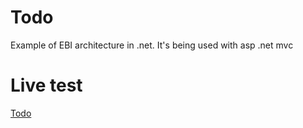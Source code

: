# Todo
Example of EBI architecture in .net. It's being used with asp .net mvc

# Live test
[Todo](http://todotest1.azurewebsites.net/)
